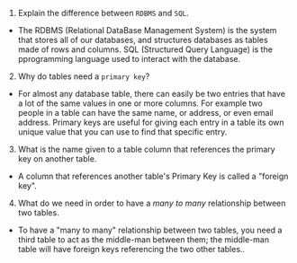 1. Explain the difference between `RDBMS` and `SQL`.

- The RDBMS (Relational DataBase Management System) is the system that stores all of our databases, and structures databases as tables made of rows and columns. SQL (Structured Query Language) is the pprogramming language used to interact with the database.

2. Why do tables need a `primary key`?

- For almost any database table, there can easily be two entries that have a lot of the same values in one or more columns. For example two people in a table can have the same name, or address, or even email address. Primary keys are useful for giving each entry in a table its own unique value that you can use to find that specific entry.

3. What is the name given to a table column that references the primary key on another table.

- A column that references another table's Primary Key is called a "foreign key".

4. What do we need in order to have a _many to many_ relationship between two tables.

- To have a "many to many" relationship between two tables, you need a third table to act as the middle-man between them; the middle-man table will have foreign keys referencing the two other tables..